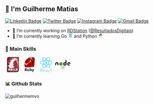 ## 👋 I'm Guilherme Matias

[![Linkedin Badge](https://img.shields.io/badge/-guilhermemvo-blue?style=flat&logo=Linkedin&logoColor=white&link=https://www.linkedin.com/in/guilhermemvo/)](https://www.linkedin.com/in/guilhermemvo/)
[![Twitter Badge](https://img.shields.io/badge/-@guilhermemvo-1ca0f1?style=flat&labelColor=1ca0f1&logo=twitter&logoColor=white&link=https://twitter.com/guilhermemvo)](https://twitter.com/guilhermemvo)
[![Instagram Badge](https://img.shields.io/badge/-@guilhermemvo-purple?style=flat&logo=instagram&logoColor=white&link=https://instagram.com/guilhermemvo/)](https://instagram.com/guilhermemvo)
[![Gmail Badge](https://img.shields.io/badge/-guilhermemvo-c14438?style=flat&logo=Gmail&logoColor=white&link=mailto:guilhermemvo@gmail.com)](mailto:guilhermemvo@gmail.com)

<!-- Stack Overflow -->
<!-- LeetCode -->

- 🔭 I’m currently working on [RDStation](https://www.rdstation.com/) ([@ResultadosDigitais](https://github.com/ResultadosDigitais))
- 🌱 I’m currently learning Go <img src="https://github.com/devicons/devicon/blob/master/icons/go/go-original.svg" alt="go" width="15" height="15" /> and Python <img src="https://github.com/devicons/devicon/blob/master/icons/python/python-original.svg" alt="python" width="15" height="15" />

<!--
- 👯 I’m looking to collaborate on...
- 🤔 I’m looking for help with...
- 💬 Ask me about...
- 📫 How to reach me:...
- 😄 Pronouns:...
- ⚡ Fun fact: ...
-->

### 🚀 Main Skills

<p align="left">
  <img src="https://github.com/devicons/devicon/blob/master/icons/rails/rails-original-wordmark.svg" alt="rails" width="50" height="50" />
  <img src="https://raw.githubusercontent.com/devicons/devicon/master/icons/ruby/ruby-original-wordmark.svg" alt="react" width="50" height="50" />
  <img src="https://raw.githubusercontent.com/devicons/devicon/master/icons/react/react-original-wordmark.svg" alt="react" width="50" height="50" />
  <img src="https://raw.githubusercontent.com/devicons/devicon/master/icons/nodejs/nodejs-original-wordmark.svg" alt="nodejs" width="50" height="50" />
</p>

### 📊 Github Stats

<img src="https://github-readme-stats.vercel.app/api?username=guilhermemvo&show_icons=true&count_private=true" alt="guilhermemvo" />
